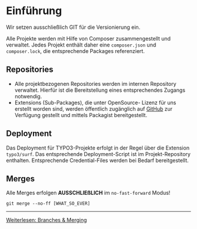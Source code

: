 # Einführung
Wir setzen ausschließlich GIT für die Versionierung ein.

Alle Projekte werden mit Hilfe von Composer zusammengestellt und verwaltet.
Jedes Projekt enthält daher eine `composer.json` und `composer.lock`, die entsprechende Packages referenziert.

## Repositories
* Alle projektbezogenen Repositories werden im internen Repository verwaltet. Hierfür ist die Bereitstellung eines entsprechendes Zugangs notwendig.
* Extensions (Sub-Packages), die unter OpenSource- Lizenz für uns erstellt worden sind, werden öffentlich zugänglich auf [GitHub](https://github.com/RKWKomZe/) zur Verfügung gestellt und mittels Packagist bereitgestellt.

## Deployment
Das Deployment für TYPO3-Projekte erfolgt in der Regel über die Extension `typo3/surf`. 
Das entsprechende Deployment-Script ist im Projekt-Repository enthalten. 
Entsprechende Credential-Files werden bei Bedarf bereitgestellt.

## Merges
Alle Merges erfolgen **AUSSCHLIEßLICH** im `no-fast-forward` Modus!
```
git merge --no-ff [WHAT_SO_EVER]
```

---
[Weiterlesen: Branches & Merging](2_BranchesMerging.md)